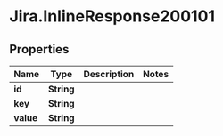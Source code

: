 # Jira.InlineResponse200101

## Properties

Name | Type | Description | Notes
------------ | ------------- | ------------- | -------------
**id** | **String** |  | 
**key** | **String** |  | 
**value** | **String** |  | 


